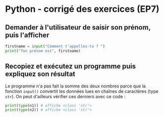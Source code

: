 # Python - corrigé des exercices (EP7)

## Demander à l'utilisateur de saisir son prénom, puis l'afficher

```python
firstname = input("Comment t'appelles-tu ? ")
print("Ton prénom est", firstname)
```

## Recopiez et exécutez un programme puis expliquez son résultat

Le programme n'a pas fait la somme des deux nombres parce que la fonction `input()` convertit les données lues en chaînes de caractères (type `str`). On peut d'ailleurs vérifier ces derniers avec ce code :

```python
print(type(n1)) # affiche <class 'str'>
print(type(n2)) # affiche <class 'str'>
```
